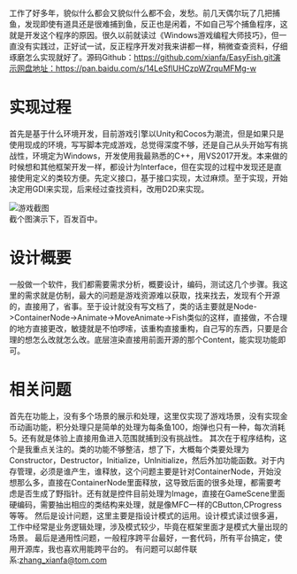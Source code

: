 ﻿---
categories: [捕鱼游戏开发]
tags: [游戏开发, 捕鱼, C++]
---
工作了好多年，貌似什么都会又貌似什么都不会，发愁。前几天偶尔玩了几把捕鱼，发现即使有道具还是很难捕到鱼，反正也是闲着，不如自己写个捕鱼程序，这就是开发这个程序的原因。很久以前就读过《Windows游戏编程大师技巧》，但一直没有实践过，正好试一试，反正程序开发对我来讲都一样，稍微查查资料，仔细琢磨怎么实现就好了。源码Github：https://github.com/xianfa/EasyFish.git演示网盘地址：https://pan.baidu.com/s/14LeSflUHCzpWZrquMFMg-w

# 实现过程
首先是基于什么环境开发，目前游戏引擎以Unity和Cocos为潮流，但是如果只是使用现成的环境，写写脚本完成游戏，总觉得深度不够，还是自己从头开始写有挑战性，环境定为Windows，开发使用我最熟悉的C++，用VS2017开发。本来做的时候想和其他框架开发一样，都设计为Interface，但在实现的过程中发现还是直接使用定义的类较方便。先定义接口，基于接口实现，太过麻烦。至于实现，开始决定用GDI来实现，后来经过查找资料，改用D2D来实现。

![游戏截图](../../../screenshot/游戏截图.png "游戏截图")  
  截个图演示下，百发百中。

# 设计概要
一般做一个软件，我们都需要需求分析，概要设计，编码，测试这几个步骤。我这里的需求就是仿制，最大的问题是游戏资源难以获取，找来找去，发现有个开源的，直接用了，省事。至于设计就没有写文档了，类的话主要就是Node->ContainerNode->Animate->MoveAnimate->Fish类似的这样，直接做，不合理的地方直接更改，敏捷就是不怕啰嗦，该重构直接重构，自己写的东西，只要是合理的想怎么改就怎么改。底层渲染直接用前面开源的那个Content，能实现功能即可。  

# 相关问题
首先在功能上，没有多个场景的展示和处理，这里仅实现了游戏场景，没有实现金币动画功能，积分处理只是简单的处理为每条鱼100，炮弹也只有一种，每次消耗5。还有就是体验上直接用鱼进入范围就捕到没有挑战性。
其次在于程序结构，这个是我重点关注的。类的功能不够整洁，想了下，大概每个类要处理为Constructor，Destructor，Initialize，UnInitialize，然后外加功能函数。对于内存管理，必须是谁产生，谁释放，这个问题主要是针对ContainerNode，开始没想那么多，直接在ContainerNode里面释放，这导致后面的很多处理，都需要考虑是否生成了野指针。还有就是控件目前处理为Image，直接在GameScene里面硬编码，需要抽出相应的类结构来处理，就是像MFC一样的CButton,CProgress等等。
然后是设计问题，这里主要是指设计模式的运用。设计模式读过很多遍，工作中经常是业务逻辑处理，涉及模式较少，毕竟在框架里面才是模式大量出现的场景。
最后是通用性问题，一般程序跨平台最好，一套代码，所有平台搞定，使用开源库，我也喜欢用能跨平台的。
有问题可以邮件联系:zhang_xianfa@tom.com